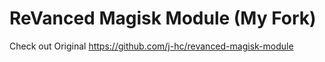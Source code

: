 # ReVanced Magisk Module (My Fork)
Check out Original
https://github.com/j-hc/revanced-magisk-module
